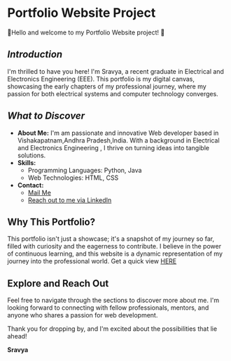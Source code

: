 # **Portfolio Website Project**

🌟Hello and welcome to my Portfolio Website project! 🌟

## *Introduction*

I'm thrilled to have you here! I'm Sravya, a recent graduate in Electrical and Electronics Engineering (EEE). This portfolio is my digital canvas, showcasing the early chapters of my professional journey, where my passion for both electrical systems and computer technology converges.
## *What to Discover*

- **About Me:** I'm am passionate and innovative Web developer based in Vishakapatnam,Andhra Pradesh,India. With a background in Electrical and Electronics Engineering , I thrive on turning ideas into tangible solutions. 
- **Skills:** 
  - Programming Languages: Python, Java 
  - Web Technologies: HTML, CSS
- **Contact:**
  - [Mail Me](mailto:sravyasathi503@gmail.com)
  - [Reach out to me via LinkedIn](https://www.linkedin.com/in/sravya-sathi/)

## Why This Portfolio?

This portfolio isn't just a showcase; it's a snapshot of my journey so far, filled with curiosity and the eagerness to contribute. I believe in the power of continuous learning, and this website is a dynamic representation of my journey into the professional world.
Get a quick view [HERE]()

## Explore and Reach Out

Feel free to navigate through the sections to discover more about me. I'm looking forward to connecting with fellow professionals, mentors, and anyone who shares a passion for web development.

Thank you for dropping by, and I'm excited about the possibilities that lie ahead!

**Sravya**

